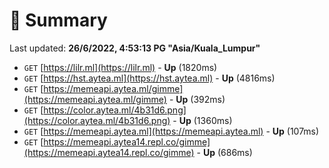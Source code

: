 # 📖 Summary
Last updated: **26/6/2022, 4:53:13 PG "Asia/Kuala_Lumpur"**

- `GET` [https://lilr.ml](https://lilr.ml) - **Up** (1820ms)
- `GET` [https://hst.aytea.ml](https://hst.aytea.ml) - **Up** (4816ms)
- `GET` [https://memeapi.aytea.ml/gimme](https://memeapi.aytea.ml/gimme) - **Up** (392ms)
- `GET` [https://color.aytea.ml/4b31d6.png](https://color.aytea.ml/4b31d6.png) - **Up** (1360ms)
- `GET` [https://memeapi.aytea.ml](https://memeapi.aytea.ml) - **Up** (107ms)
- `GET` [https://memeapi.aytea14.repl.co/gimme](https://memeapi.aytea14.repl.co/gimme) - **Up** (686ms)
